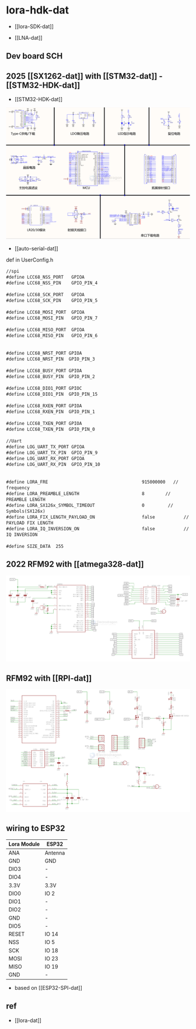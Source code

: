 
# lora-hdk-dat

- [[lora-SDK-dat]]

- [[LNA-dat]]

## Dev board SCH 



## 2025 [[SX1262-dat]] with [[STM32-dat]] - [[STM32-HDK-dat]]

- [[STM32-HDK-dat]]

![](2025-06-23-17-59-05.png)

- [[auto-serial-dat]]

def in UserConfig.h

    //spi
    #define LCC68_NSS_PORT   GPIOA
    #define LCC68_NSS_PIN    GPIO_PIN_4

    #define LCC68_SCK_PORT   GPIOA
    #define LCC68_SCK_PIN    GPIO_PIN_5

    #define LCC68_MOSI_PORT  GPIOA
    #define LCC68_MOSI_PIN   GPIO_PIN_7

    #define LCC68_MISO_PORT  GPIOA
    #define LCC68_MISO_PIN   GPIO_PIN_6


    #define LCC68_NRST_PORT GPIOA
    #define LCC68_NRST_PIN  GPIO_PIN_3

    #define LCC68_BUSY_PORT GPIOA
    #define LCC68_BUSY_PIN  GPIO_PIN_2

    #define LCC68_DIO1_PORT GPIOC
    #define LCC68_DIO1_PIN  GPIO_PIN_15

    #define LCC68_RXEN_PORT GPIOA
    #define LCC68_RXEN_PIN  GPIO_PIN_1

    #define LCC68_TXEN_PORT GPIOA
    #define LCC68_TXEN_PIN  GPIO_PIN_0

    //Uart
    #define LOG_UART_TX_PORT GPIOA
    #define LOG_UART_TX_PIN  GPIO_PIN_9
    #define LOG_UART_RX_PORT GPIOA
    #define LOG_UART_RX_PIN  GPIO_PIN_10


    #define LORA_FRE									915000000	// frequency
    #define LORA_PREAMBLE_LENGTH                        8        // PREAMBLE LENGTH
    #define LORA_SX126x_SYMBOL_TIMEOUT                  0         // Symbols(SX126x)
    #define LORA_FIX_LENGTH_PAYLOAD_ON                  false			// PAYLOAD FIX LENGTH
    #define LORA_IQ_INVERSION_ON                        false			// IQ INVERSION

    #define SIZE_DATA  255




## 2022 RFM92 with [[atmega328-dat]]

![](2025-06-23-18-15-55.png)

## RFM92 with [[RPI-dat]]

![](2025-06-23-18-19-02.png)


## wiring to ESP32

| Lora Module | ESP32   |
| ----------- | ------- |
| ANA         | Antenna |
| GND         | GND     |
| DIO3        | -       |
| DIO4        | -       |
| 3.3V        | 3.3V    |
| DIO0        | IO 2    |
| DIO1        | -       |
| DIO2        | -       |
| GND         | -       |
| DIO5        | -       |
| RESET       | IO 14   |
| NSS         | IO 5    |
| SCK         | IO 18   |
| MOSI        | IO 23   |
| MISO        | IO 19   |
| GND         | -       |

- based on [[ESP32-SPI-dat]]


## ref 

- [[lora-dat]]